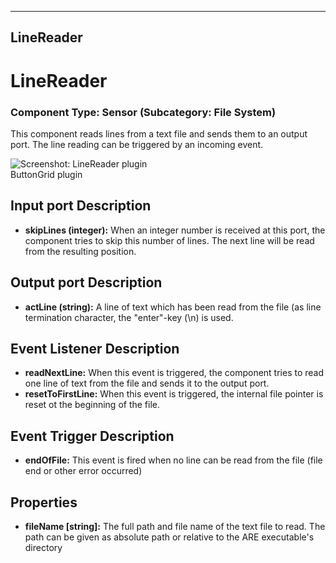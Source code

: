    
---
LineReader
---

# LineReader

### Component Type: Sensor (Subcategory: File System)

This component reads lines from a text file and sends them to an output port. The line reading can be triggered by an incoming event.

![Screenshot:
        LineReader plugin](img/LineReader.jpg "Screenshot: LineReader plugin")  
ButtonGrid plugin

## Input port Description

*   **skipLines (integer):** When an integer number is received at this port, the component tries to skip this number of lines. The next line will be read from the resulting position.

## Output port Description

*   **actLine (string):** A line of text which has been read from the file (as line termination character, the "enter"-key (\\n) is used.

## Event Listener Description

*   **readNextLine:** When this event is triggered, the component tries to read one line of text from the file and sends it to the output port.
*   **resetToFirstLine:** When this event is triggered, the internal file pointer is reset ot the beginning of the file.

## Event Trigger Description

*   **endOfFile:** This event is fired when no line can be read from the file (file end or other error occurred)

## Properties

*   **fileName \[string\]:** The full path and file name of the text file to read. The path can be given as absolute path or relative to the ARE executable's directory